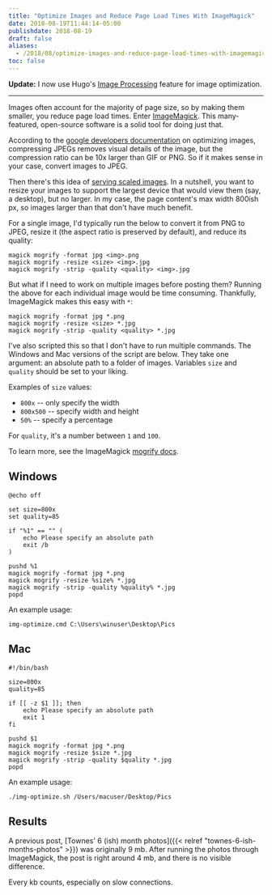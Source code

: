 ```yaml
---
title: "Optimize Images and Reduce Page Load Times With ImageMagick"
date: 2018-08-19T11:44:14-05:00
publishdate: 2018-08-19
draft: false
aliases:
  - /2018/08/optimize-images-and-reduce-page-load-times-with-imagemagick/
toc: false
---
```


**Update:** I now use Hugo's [Image Processing](https://gohugo.io/content-management/image-processing/) feature for image optimization.  

<!--more-->

---

Images often account for the majority of page size, so by making them smaller, you reduce page load times. Enter [ImageMagick](https://www.imagemagick.org/script/index.php). This many-featured, open-source software is a solid tool for doing just that. 

According to the [google developers documentation](https://developers.google.com/speed/docs/insights/OptimizeImages) on optimizing images, compressing JPEGs removes visual details of the image, but the compression ratio can be 10x larger than GIF or PNG. So if it makes sense in your case, convert images to JPEG. 

Then there's this idea of [serving scaled images](https://gtmetrix.com/serve-scaled-images.html). In a nutshell, you want to resize your images to support the largest device that would view them (say, a desktop), but no larger. In my case, the page content's max width 800ish px, so images larger than that don't have much benefit. 

For a single image, I'd typically run the below to convert it from PNG to JPEG, resize it (the aspect ratio is preserved by default), and reduce its quality:

```
magick mogrify -format jpg <img>.png
magick mogrify -resize <size> <img>.jpg
magick mogrify -strip -quality <quality> <img>.jpg
```

But what if I need to work on multiple images before posting them? Running the above for each individual image would be time consuming. Thankfully, ImageMagick makes this easy with `*`:

```
magick mogrify -format jpg *.png
magick mogrify -resize <size> *.jpg
magick mogrify -strip -quality <quality> *.jpg
```

I've also scripted this so that I don't have to run multiple commands. The Windows and Mac versions of the script are below. They take one argument: an absolute path to a folder of images. Variables `size` and `quality` should be set to your liking. 

Examples of `size` values:

* `800x` -- only specify the width
* `800x500` -- specify width and height
* `50%` -- specify a percentage

For `quality`, it's a number between `1` and `100`. 

To learn more, see the ImageMagick [mogrify docs](https://imagemagick.org/script/mogrify.php). 

## Windows

```
@echo off

set size=800x
set quality=85

if "%1" == "" (
    echo Please specify an absolute path
    exit /b 
) 

pushd %1
magick mogrify -format jpg *.png
magick mogrify -resize %size% *.jpg
magick mogrify -strip -quality %quality% *.jpg
popd
```

An example usage:

```
img-optimize.cmd C:\Users\winuser\Desktop\Pics
```

## Mac

```
#!/bin/bash

size=800x
quality=85

if [[ -z $1 ]]; then
    echo Please specify an absolute path
    exit 1
fi

pushd $1
magick mogrify -format jpg *.png
magick mogrify -resize $size *.jpg
magick mogrify -strip -quality $quality *.jpg
popd
```

An example usage:

```
./img-optimize.sh /Users/macuser/Desktop/Pics
```

## Results

A previous post, [Townes' 6 (ish) month photos]({{< relref "townes-6-ish-months-photos" >}}) was originally 9 mb. After running the photos through ImageMagick, the post is right around 4 mb, and there is no visible difference.  

Every kb counts, especially on slow connections.
